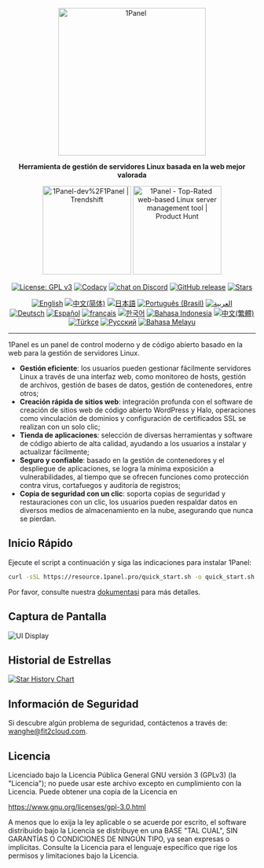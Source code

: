 <p align="center"><a href="https://1panel.pro"><img src="https://resource.1panel.pro/img/1panel-logo.png" alt="1Panel" width="300" /></a></p>
<p align="center"><b>Herramienta de gestión de servidores Linux basada en la web mejor valorada</b></p>
<p align="center">
  <a href="https://trendshift.io/repositories/2462" target="_blank"><img src="https://trendshift.io/api/badge/repositories/2462" alt="1Panel-dev%2F1Panel | Trendshift" style="width: 180px; height: auto;" /></a>
  <a href="https://www.producthunt.com/posts/1panel?embed=true&utm_source=badge-featured&utm_medium=badge&utm_souce=badge-1panel" target="_blank"><img src="https://api.producthunt.com/widgets/embed-image/v1/featured.svg?post_id=639696&theme=light" alt="1Panel - Top&#0045;Rated&#0032;web&#0045;based&#0032;Linux&#0032;server&#0032;management&#0032;tool | Product Hunt" style="width: 180px; height: auto;" /></a>
</p>
<p align="center">
  <a href="https://www.gnu.org/licenses/gpl-3.0.html"><img src="https://shields.io/github/license/1Panel-dev/1Panel?color=%231890FF" alt="License: GPL v3"></a>
  <a href="https://app.codacy.com/gh/1Panel-dev/1Panel?utm_source=github.com&utm_medium=referral&utm_content=1Panel-dev/1Panel&utm_campaign=Badge_Grade_Dashboard"><img src="https://app.codacy.com/project/badge/Grade/da67574fd82b473992781d1386b937ef" alt="Codacy"></a>
  <a href="https://discord.gg/bUpUqWqdRr" target="_blank">
        <img src="https://img.shields.io/discord/1318846410149335080?logo=discord&labelColor=%20%235462eb&logoColor=%20%23f5f5f5&color=%20%235462eb"
            alt="chat on Discord"></a>  
  <a href="https://github.com/1Panel-dev/1Panel/releases"><img src="https://img.shields.io/github/v/release/1Panel-dev/1Panel" alt="GitHub release"></a>
  <a href="https://github.com/1Panel-dev/1Panel"><img src="https://img.shields.io/github/stars/1Panel-dev/1Panel?color=%231890FF&style=flat-square" alt="Stars"></a><br>
</p>
<p align="center">
  <a href="/README.md"><img alt="English" src="https://img.shields.io/badge/English-d9d9d9"></a>
  <a href="/docs/README.zh-Hans.md"><img alt="中文(简体)" src="https://img.shields.io/badge/中文(简体)-d9d9d9"></a>
  <a href="/docs/README.ja.md"><img alt="日本語" src="https://img.shields.io/badge/日本語-d9d9d9"></a>
  <a href="/docs/README.pt-br.md"><img alt="Português (Brasil)" src="https://img.shields.io/badge/Português (Brasil)-d9d9d9"></a>
  <a href="/docs/README.ar.md"><img alt="العربية" src="https://img.shields.io/badge/العربية-d9d9d9"></a><br>
  <a href="/docs/README.de.md"><img alt="Deutsch" src="https://img.shields.io/badge/Deutsch-d9d9d9"></a>
  <a href="/docs/README.es.md"><img alt="Español" src="https://img.shields.io/badge/Español-d9d9d9"></a>
  <a href="/docs/README.fr.md"><img alt="français" src="https://img.shields.io/badge/français-d9d9d9"></a>
  <a href="/docs/README.ko.md"><img alt="한국어" src="https://img.shields.io/badge/한국어-d9d9d9"></a>
  <a href="/docs/README.id.md"><img alt="Bahasa Indonesia" src="https://img.shields.io/badge/Bahasa Indonesia-d9d9d9"></a>
  <a href="/docs/README.zh-Hant.md"><img alt="中文(繁體)" src="https://img.shields.io/badge/中文(繁體)-d9d9d9"></a>
  <a href="/docs/README.tr.md"><img alt="Türkçe" src="https://img.shields.io/badge/Türkçe-d9d9d9"></a>
  <a href="/docs/README.ru.md"><img alt="Русский" src="https://img.shields.io/badge/%D0%A0%D1%83%D1%81%D1%81%D0%BA%D0%B8%D0%B9-d9d9d9"></a>
  <a href="/docs/README.ms.md"><img alt="Bahasa Melayu" src="https://img.shields.io/badge/Bahasa Melayu-d9d9d9"></a>
</p>

------------------------------

1Panel es un panel de control moderno y de código abierto basado en la web para la gestión de servidores Linux.

- **Gestión eficiente**: los usuarios pueden gestionar fácilmente servidores Linux a través de una interfaz web, como monitoreo de hosts, gestión de archivos, gestión de bases de datos, gestión de contenedores, entre otros;  
- **Creación rápida de sitios web**: integración profunda con el software de creación de sitios web de código abierto WordPress y Halo, operaciones como vinculación de dominios y configuración de certificados SSL se realizan con un solo clic;  
- **Tienda de aplicaciones**: selección de diversas herramientas y software de código abierto de alta calidad, ayudando a los usuarios a instalar y actualizar fácilmente;  
- **Seguro y confiable**: basado en la gestión de contenedores y el despliegue de aplicaciones, se logra la mínima exposición a vulnerabilidades, al tiempo que se ofrecen funciones como protección contra virus, cortafuegos y auditoría de registros;  
- **Copia de seguridad con un clic**: soporta copias de seguridad y restauraciones con un clic, los usuarios pueden respaldar datos en diversos medios de almacenamiento en la nube, asegurando que nunca se pierdan.

## Inicio Rápido

Ejecute el script a continuación y siga las indicaciones para instalar 1Panel:

```bash
curl -sSL https://resource.1panel.pro/quick_start.sh -o quick_start.sh && bash quick_start.sh
```

Por favor, consulte nuestra [dokumentasi](https://docs.1panel.pro/quick_start/) para más detalles.

## Captura de Pantalla

![UI Display](https://resource.1panel.pro/img/1panel.png)

## Historial de Estrellas

[![Star History Chart](https://api.star-history.com/svg?repos=1Panel-dev/1Panel&type=Date)](https://star-history.com/#1Panel-dev/1Panel&Date)

## Información de Seguridad

Si descubre algún problema de seguridad, contáctenos a través de: wanghe@fit2cloud.com.

## Licencia

Licenciado bajo la Licencia Pública General GNU versión 3 (GPLv3) (la "Licencia"); no puede usar este archivo excepto en cumplimiento con la Licencia. Puede obtener una copia de la Licencia en

<https://www.gnu.org/licenses/gpl-3.0.html>

A menos que lo exija la ley aplicable o se acuerde por escrito, el software distribuido bajo la Licencia se distribuye en una BASE "TAL CUAL", SIN GARANTÍAS O CONDICIONES DE NINGÚN TIPO, ya sean expresas o implícitas. Consulte la Licencia para el lenguaje específico que rige los permisos y limitaciones bajo la Licencia.
